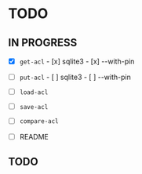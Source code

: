 # TODO

## IN PROGRESS

- [x] `get-acl`
      - [x] sqlite3
      - [x] --with-pin

- [ ] `put-acl`
      - [ ] sqlite3
      - [ ] --with-pin

- [ ] `load-acl`
- [ ] `save-acl`
- [ ] `compare-acl`
- [ ] README

## TODO
